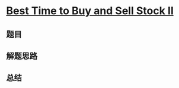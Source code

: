 # [Best Time to Buy and Sell Stock II](https://leetcode.com/problems/best-time-to-buy-and-sell-stock-ii/)
## 题目


## 解题思路


## 总结


